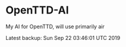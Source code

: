 # OpenTTD-AI
My AI for OpenTTD, will use primarily air

Latest backup: Sun Sep 22 03:46:01 UTC 2019
